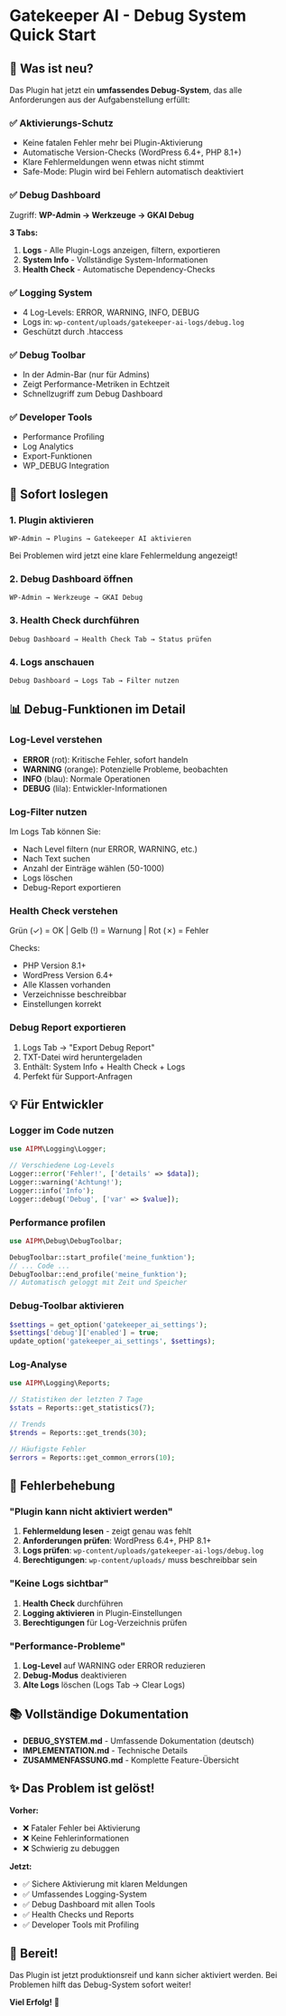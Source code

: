 # Gatekeeper AI - Debug System Quick Start

## 🚀 Was ist neu?

Das Plugin hat jetzt ein **umfassendes Debug-System**, das alle Anforderungen aus der Aufgabenstellung erfüllt:

### ✅ Aktivierungs-Schutz
- Keine fatalen Fehler mehr bei Plugin-Aktivierung
- Automatische Version-Checks (WordPress 6.4+, PHP 8.1+)
- Klare Fehlermeldungen wenn etwas nicht stimmt
- Safe-Mode: Plugin wird bei Fehlern automatisch deaktiviert

### ✅ Debug Dashboard
Zugriff: **WP-Admin → Werkzeuge → GKAI Debug**

**3 Tabs:**
1. **Logs** - Alle Plugin-Logs anzeigen, filtern, exportieren
2. **System Info** - Vollständige System-Informationen
3. **Health Check** - Automatische Dependency-Checks

### ✅ Logging System
- 4 Log-Levels: ERROR, WARNING, INFO, DEBUG
- Logs in: `wp-content/uploads/gatekeeper-ai-logs/debug.log`
- Geschützt durch .htaccess

### ✅ Debug Toolbar
- In der Admin-Bar (nur für Admins)
- Zeigt Performance-Metriken in Echtzeit
- Schnellzugriff zum Debug Dashboard

### ✅ Developer Tools
- Performance Profiling
- Log Analytics
- Export-Funktionen
- WP_DEBUG Integration

## 🎯 Sofort loslegen

### 1. Plugin aktivieren
```
WP-Admin → Plugins → Gatekeeper AI aktivieren
```
Bei Problemen wird jetzt eine klare Fehlermeldung angezeigt!

### 2. Debug Dashboard öffnen
```
WP-Admin → Werkzeuge → GKAI Debug
```

### 3. Health Check durchführen
```
Debug Dashboard → Health Check Tab → Status prüfen
```

### 4. Logs anschauen
```
Debug Dashboard → Logs Tab → Filter nutzen
```

## 📊 Debug-Funktionen im Detail

### Log-Level verstehen
- **ERROR** (rot): Kritische Fehler, sofort handeln
- **WARNING** (orange): Potenzielle Probleme, beobachten
- **INFO** (blau): Normale Operationen
- **DEBUG** (lila): Entwickler-Informationen

### Log-Filter nutzen
Im Logs Tab können Sie:
- Nach Level filtern (nur ERROR, WARNING, etc.)
- Nach Text suchen
- Anzahl der Einträge wählen (50-1000)
- Logs löschen
- Debug-Report exportieren

### Health Check verstehen
Grün (✓) = OK | Gelb (!) = Warnung | Rot (✗) = Fehler

Checks:
- PHP Version 8.1+
- WordPress Version 6.4+
- Alle Klassen vorhanden
- Verzeichnisse beschreibbar
- Einstellungen korrekt

### Debug Report exportieren
1. Logs Tab → "Export Debug Report"
2. TXT-Datei wird heruntergeladen
3. Enthält: System Info + Health Check + Logs
4. Perfekt für Support-Anfragen

## 💡 Für Entwickler

### Logger im Code nutzen
```php
use AIPM\Logging\Logger;

// Verschiedene Log-Levels
Logger::error('Fehler!', ['details' => $data]);
Logger::warning('Achtung!');
Logger::info('Info');
Logger::debug('Debug', ['var' => $value]);
```

### Performance profilen
```php
use AIPM\Debug\DebugToolbar;

DebugToolbar::start_profile('meine_funktion');
// ... Code ...
DebugToolbar::end_profile('meine_funktion');
// Automatisch geloggt mit Zeit und Speicher
```

### Debug-Toolbar aktivieren
```php
$settings = get_option('gatekeeper_ai_settings');
$settings['debug']['enabled'] = true;
update_option('gatekeeper_ai_settings', $settings);
```

### Log-Analyse
```php
use AIPM\Logging\Reports;

// Statistiken der letzten 7 Tage
$stats = Reports::get_statistics(7);

// Trends
$trends = Reports::get_trends(30);

// Häufigste Fehler
$errors = Reports::get_common_errors(10);
```

## 🔧 Fehlerbehebung

### "Plugin kann nicht aktiviert werden"
1. **Fehlermeldung lesen** - zeigt genau was fehlt
2. **Anforderungen prüfen**: WordPress 6.4+, PHP 8.1+
3. **Logs prüfen**: `wp-content/uploads/gatekeeper-ai-logs/debug.log`
4. **Berechtigungen**: `wp-content/uploads/` muss beschreibbar sein

### "Keine Logs sichtbar"
1. **Health Check** durchführen
2. **Logging aktivieren** in Plugin-Einstellungen
3. **Berechtigungen** für Log-Verzeichnis prüfen

### "Performance-Probleme"
1. **Log-Level** auf WARNING oder ERROR reduzieren
2. **Debug-Modus** deaktivieren
3. **Alte Logs** löschen (Logs Tab → Clear Logs)

## 📚 Vollständige Dokumentation

- **DEBUG_SYSTEM.md** - Umfassende Dokumentation (deutsch)
- **IMPLEMENTATION.md** - Technische Details
- **ZUSAMMENFASSUNG.md** - Komplette Feature-Übersicht

## ✨ Das Problem ist gelöst!

**Vorher:**
- ❌ Fataler Fehler bei Aktivierung
- ❌ Keine Fehlerinformationen
- ❌ Schwierig zu debuggen

**Jetzt:**
- ✅ Sichere Aktivierung mit klaren Meldungen
- ✅ Umfassendes Logging-System
- ✅ Debug Dashboard mit allen Tools
- ✅ Health Checks und Reports
- ✅ Developer Tools mit Profiling

## 🎉 Bereit!

Das Plugin ist jetzt produktionsreif und kann sicher aktiviert werden. Bei Problemen hilft das Debug-System sofort weiter!

**Viel Erfolg!** 🚀
